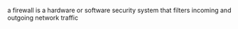 a firewall is a hardware or software security system that filters incoming and outgoing network traffic
